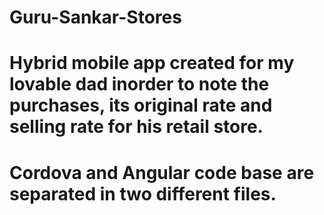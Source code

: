 # Guru-Sankar-Stores
# Hybrid mobile app created for my lovable dad inorder to note the purchases, its original rate and selling rate for his retail store.
# Cordova and Angular code base are separated in two different files.

